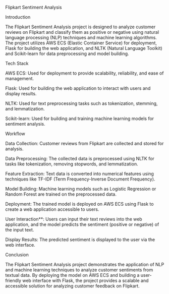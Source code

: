 Flipkart Sentiment Analysis


Introduction

The Flipkart Sentiment Analysis project is designed to analyze customer reviews on Flipkart and classify them as positive or negative using natural language processing (NLP) techniques and machine learning algorithms. The project utilizes AWS ECS (Elastic Container Service) for deployment, Flask for building the web application, and NLTK (Natural Language Toolkit) and Scikit-learn for data preprocessing and model building.

Tech Stack

AWS ECS: Used for deployment to provide scalability, reliability, and ease of management.

Flask: Used for building the web application to interact with users and display results.

NLTK: Used for text preprocessing tasks such as tokenization, stemming, and lemmatization.

Scikit-learn: Used for building and training machine learning models for sentiment analysis.


Workflow


Data Collection: Customer reviews from Flipkart are collected and stored for analysis.

Data Preprocessing: The collected data is preprocessed using NLTK for tasks like tokenization, removing stopwords, and lemmatization.

Feature Extraction: Text data is converted into numerical features using techniques like TF-IDF (Term Frequency-Inverse Document Frequency).

Model Building: Machine learning models such as Logistic Regression or Random Forest are trained on the preprocessed data.

Deployment: The trained model is deployed on AWS ECS using Flask to create a web application accessible to users.

User Interaction**: Users can input their text reviews into the web application, and the model predicts the sentiment (positive or negative) of the input text.

Display Results: The predicted sentiment is displayed to the user via the web interface.


Conclusion


The Flipkart Sentiment Analysis project demonstrates the application of NLP and machine learning techniques to analyze customer sentiments from textual data. By deploying the model on AWS ECS and building a user-friendly web interface with Flask, the project provides a scalable and accessible solution for analyzing customer feedback on Flipkart.
